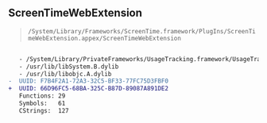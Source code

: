 ## ScreenTimeWebExtension

> `/System/Library/Frameworks/ScreenTime.framework/PlugIns/ScreenTimeWebExtension.appex/ScreenTimeWebExtension`

```diff

   - /System/Library/PrivateFrameworks/UsageTracking.framework/UsageTracking
   - /usr/lib/libSystem.B.dylib
   - /usr/lib/libobjc.A.dylib
-  UUID: F7B4F2A1-72A3-32C5-BF33-77FC75D3FBF0
+  UUID: 66D96FC5-68BA-325C-B87D-89087A891DE2
   Functions: 29
   Symbols:   61
   CStrings:  127

```
